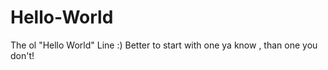 # Hello-World
The ol "Hello World" Line :)  Better to start with one ya know , than one you don't! 
